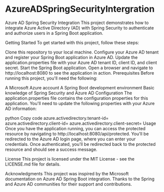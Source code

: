 # AzureADSpringSecurityIntergration

Azure AD Spring Security Integration
This project demonstrates how to integrate Azure Active Directory (AD) with Spring Security to authenticate and authorize users in a Spring Boot application.

Getting Started
To get started with this project, follow these steps:

Clone this repository to your local machine.
Configure your Azure AD tenant and register your Spring Boot application in Azure AD.
Update the application.properties file with your Azure AD tenant ID, client ID, and client secret.
Start the Spring Boot application.
Open a browser and navigate to http://localhost:8080 to see the application in action.
Prerequisites
Before running this project, you'll need the following:

A Microsoft Azure account
A Spring Boot development environment
Basic knowledge of Spring Security and Azure AD
Configuration
The application.properties file contains the configuration properties for this application. You'll need to update the following properties with your Azure AD information:

python
Copy code
azure.activedirectory.tenant-id=
azure.activedirectory.client-id=
azure.activedirectory.client-secret=
Usage
Once you have the application running, you can access the protected resource by navigating to http://localhost:8080/api/protected. You'll be redirected to the Azure AD login page, where you can enter your credentials. Once authenticated, you'll be redirected back to the protected resource and should see a success message.

License
This project is licensed under the MIT License - see the LICENSE.md file for details.

Acknowledgments
This project was inspired by the Microsoft documentation on Azure AD Spring Boot integration.
Thanks to the Spring and Azure AD communities for their support and contributions.
